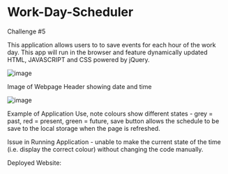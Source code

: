 # Work-Day-Scheduler
Challenge #5

This application allows users to to save events for each hour of the work day. This app will run in the browser and feature dynamically updated HTML, JAVASCRIPT and CSS powered by jQuery. 

![image](https://user-images.githubusercontent.com/99284604/160304460-7940a031-78ec-42e9-a81d-5b112faaaf4f.png)

Image of Webpage Header showing date and time

![image](https://user-images.githubusercontent.com/99284604/160304500-808d46e7-33f6-4a58-b8eb-0ba4566c18de.png)

Example of Application Use, note colours show different states - grey = past, red = present, green = future, save button allows the schedule to be save to the local storage when the page is refreshed. 

Issue in Running Application - unable to make the current state of the time (i.e. display the correct colour) without changing the code manually. 

Deployed Website: 
